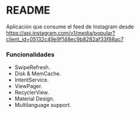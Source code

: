 # README #

Aplicación que consume el feed de Instagram desde https://api.instagram.com/v1/media/popular?client_id=05132c49e9f148ec9b8282af33f88ac7

### Funcionalidades ###
* SwipeRefresh.
* Disk & MemCache.
* IntentService.
* ViewPager.
* RecyclerView.
* Material Design. 
* Multilanguage support.